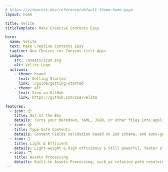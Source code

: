 ```yaml
---
# https://vitepress.dev/reference/default-theme-home-page
layout: home

title: Velite
titleTemplate: Make Creative Contents Easy

hero:
  name: Velite
  text: Make Creative Contents Easy
  tagline: New Choices for Content-first Apps
  image:
    src: /assets/icon.svg
    alt: Velite Logo
  actions:
    - theme: brand
      text: Getting Started
      link: ./guide/getting-started
    - theme: alt
      text: View on GitHub
      link: https://github.com/zce/velite

features:
  - icon: 📦
    title: Out of the Box
    details: Turns your Markdown, YAML, JSON, or other files into application data layer.
  - icon: 😍
    title: Type-Safe Contents
    details: Content Fields validation based on Zod schema, and auto-generated TypeScript types.
  - icon: 🚀
    title: Light & Efficient
    details: Light-weight & High efficiency & Still powerful, faster startup, and better performance.
  - icon: 🗂️
    title: Assets Processing
    details: Built-in Assets Processing, such as relative path resolving, image optimization, etc.
---
```


<style>
:root {
  --vp-home-hero-name-color: transparent;
  --vp-home-hero-name-background: -webkit-linear-gradient(45deg, #11E49D 30%, #13AAAA);
  --vp-home-hero-image-background-image: linear-gradient(-45deg, #08A77199 50%, #04D0D099 50%);
  --vp-home-hero-image-filter: blur(44px);
}

@media (min-width: 640px) {
  :root {
    --vp-home-hero-image-filter: blur(56px);
  }
}

@media (min-width: 960px) {
  :root {
    --vp-home-hero-image-filter: blur(68px);
  }
}

.image-src {
  width: 100%;
  height: 100%;
  animation: logo 1s infinite alternate;
}

@keyframes logo {
  75%, 100% {
    transform: translate(-50%, -50%) scale(1.02) translateY(-6px);
    opacity: 0.9;
  }
}
</style>
